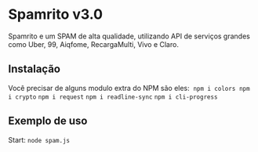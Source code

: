 # Spamrito v3.0
Spamrito e um SPAM de alta qualidade, utilizando API de serviços grandes como Uber, 99, Aiqfome, RecargaMulti, Vivo e Claro.

## Instalação

Você precisar de alguns modulo extra do NPM são eles:&nbsp;
`npm i colors`&nbsp;
`npm i crypto`
`npm i request`
`npm i readline-sync`
`npm i cli-progress`

## Exemplo de uso

Start: ```node spam.js```
